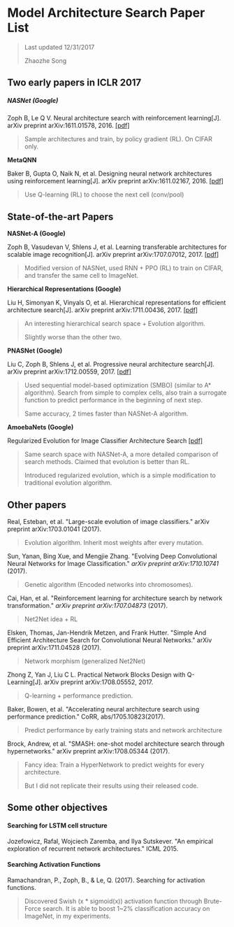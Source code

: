 # Model Architecture Search Paper List

> Last updated 12/31/2017
>
> Zhaozhe Song

## Two early papers in ICLR 2017

##### **NASNet (Google)** 

Zoph B, Le Q V. Neural architecture search with reinforcement learning[J]. arXiv preprint arXiv:1611.01578, 2016. [[pdf]](https://arxiv.org/pdf/1611.01578.pdf)

> Sample architectures and train, by policy gradient (RL). On CIFAR only.

**MetaQNN**

Baker B, Gupta O, Naik N, et al. Designing neural network architectures using reinforcement learning[J]. arXiv preprint arXiv:1611.02167, 2016. [[pdf]](https://arxiv.org/pdf/1611.02167.pdf)

> Use Q-learning (RL) to choose the next cell (conv/pool)

## State-of-the-art Papers

**NASNet-A (Google)**

Zoph B, Vasudevan V, Shlens J, et al. Learning transferable architectures for scalable image recognition[J]. arXiv preprint arXiv:1707.07012, 2017. [[pdf]](https://arxiv.org/pdf/1707.07012.pdf)

> Modified version of NASNet, used RNN + PPO (RL) to train on CIFAR, and transfer the same cell to ImageNet.

**Hierarchical Representations (Google)**

Liu H, Simonyan K, Vinyals O, et al. Hierarchical representations for efficient architecture search[J]. arXiv preprint arXiv:1711.00436, 2017. [[pdf]](https://arxiv.org/pdf/1711.00436.pdf)

> An interesting hierarchical search space + Evolution algorithm.
>
> Slightly worse than the other two.

**PNASNet (Google)**

Liu C, Zoph B, Shlens J, et al. Progressive neural architecture search[J]. arXiv preprint arXiv:1712.00559, 2017. [[pdf]](https://arxiv.org/pdf/1712.00559.pdf)

> Used sequential model-based optimization (SMBO) (similar to A* algorithm). Search from simple to complex cells, also train a surrogate function to predict performance in the beginning of next step.
>
> Same accuracy, 2 times faster than NASNet-A algorithm.

**AmoebaNets (Google)**

Regularized Evolution for Image Classifier Architecture Search [[pdf]](https://arxiv.org/pdf/1802.01548.pdf)

> Same search space with NASNet-A, a more detailed comparison of search methods. Claimed that evolution is better than RL.
>
> Introduced regularized evolution, which is a simple modification to traditional evolution algorithm.

## Other papers

Real, Esteban, et al. "Large-scale evolution of image classifiers." arXiv preprint arXiv:1703.01041 (2017).

> Evolution algorithm. Inherit most weights after every mutation.

Sun, Yanan, Bing Xue, and Mengjie Zhang. "Evolving Deep Convolutional Neural Networks for Image Classification." *arXiv preprint arXiv:1710.10741* (2017).

> Genetic algorithm (Encoded networks into chromosomes).

Cai, Han, et al. "Reinforcement learning for architecture search by network transformation." *arXiv preprint arXiv:1707.04873* (2017).

> Net2Net idea + RL

Elsken, Thomas, Jan-Hendrik Metzen, and Frank Hutter. "Simple And Efficient Architecture Search for Convolutional Neural Networks." arXiv preprint arXiv:1711.04528 (2017).

> Network morphism (generalized Net2Net)

Zhong Z, Yan J, Liu C L. Practical Network Blocks Design with Q-Learning[J]. arXiv preprint arXiv:1708.05552, 2017.

> Q-learning + performance prediction.

Baker, Bowen, et al. "Accelerating neural architecture search using performance prediction." CoRR, abs/1705.10823(2017).

> Predict performance by early training stats and network architecture

Brock, Andrew, et al. "SMASH: one-shot model architecture search through hypernetworks." arXiv preprint arXiv:1708.05344 (2017).

> Fancy idea: Train a HyperNetwork to predict weights for every architecture.
>
> But I did not replicate their results using their released code.

## Some other objectives

#### Searching for LSTM cell structure

Jozefowicz, Rafal, Wojciech Zaremba, and Ilya Sutskever. "An empirical exploration of recurrent network architectures." ICML 2015.

#### Searching Activation Functions

Ramachandran, P., Zoph, B., & Le, Q. (2017). Searching for activation functions.

> Discovered Swish (x * sigmoid(x)) activation function through Brute-Force search. It is able to boost 1~2% classification accuracy on ImageNet, in my experiments.